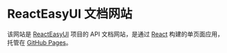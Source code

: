 ReactEasyUI 文档网站
====================


该网站是 [ReactEasyUI] 项目的 API 文档网站，是通过 [React] 构建的单页面应用，托管在 [GitHub Pages]。


[ReactEasyUI]:      https://github.com/reacteasyui/ReactEasyUI
[React]:			https://facebook.github.io/react/
[GitHub Pages]:     http://pages.github.com/
